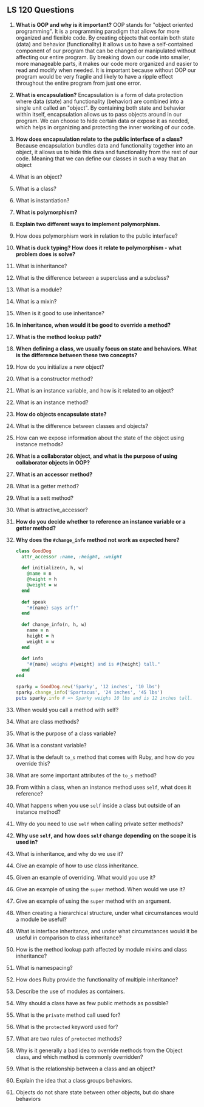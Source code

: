 <h2>LS 120 Questions</h2>

1. <b>What is OOP and why is it important?</b> OOP stands for "object oriented programming". It is a programming paradigm that allows for more organized and flexible code. By creating objects that contain both state (data) and behavior (functionality) it allows us to have a self-contained component of our program that can be changed or manipulated without affecting our entire program. By breaking down our code into smaller, more manageable parts, it makes our code more organized and easier to read and modify when needed. It is important because without OOP our program would be very fragile and likely to have a ripple effect throughout the entire program from just one error.

2. <b>What is encapsulation?</b> Encapsulation is a form of data protection where data (state) and functionality (behavior) are combined into a single unit called an "object". By containing both state and behavior within itself, encapsulation allows us to pass objects around in our program. We can choose to hide certain data or expose it as needed, which helps in organizing and protecting the inner working of our code.

3. <b>How does encapsulation relate to the public interface of a class?</b> Because encapsulation bundles data and functionality together into an object, it allows us to hide this data and functionality from the rest of our code. Meaning that we can define our classes in such a way that an object

4. What is an object?

5. What is a class?

6. What is instantiation?

7. <b>What is polymorphism?</b>

8. <b>Explain two different ways to implement polymorphism.</b>

9. How does polymorphism work in relation to the public interface?

10. <b>What is duck typing? How does it relate to polymorphism - what problem does is solve?</b>

11. What is inheritance?

12. What is the difference between a superclass and a subclass?

13. What is a module?

14. What is a mixin?

15. When is it good to use inheritance?

16. <b>In inheritance, when would it be good to override a method?</b>

17. <b>What is the method lookup path?</b>

18. <b>When defining a class, we usually focus on state and behaviors. What is the difference between these two concepts?</b>

19. How do you initialize a new object?

20. What is a constructor method?

21. What is an instance variable, and how is it related to an object?

22. What is an instance method?

23. <b>How do objects encapsulate state?</b>

24. What is the difference between classes and objects?

25. How can we expose information about the state of the object using instance methods?

26. <b>What is a collaborator object, and what is the purpose of using collaborator objects in OOP?</b>

27. <b>What is an accessor method?</b>

28. What is a getter method?

29. What is a sett method?

30. What is attractive_accessor?

31. <b>How do you decide whether to reference an instance variable or a getter method?</b>

32. <b>Why does the `#change_info` method not work as expected here?</b>

    ```ruby
    class GoodDog
      attr_accessor :name, :height, :weight
      
      def initialize(n, h, w)
        @name = n
        @height = h
        @weight = w
      end
      
      def speak
        "#{name} says arf!"
      end
      
      def change_info(n, h, w)
        name = n
        height = h
        weight = w
      end
      
      def info
        "#{name} weighs #{weight} and is #{height} tall."
      end
    end
    
    sparky = GoodDog.new('Sparky', '12 inches', '10 lbs')
    sparky.change_info('Spartacus', '24 inches', '45 lbs')
    puts sparky.info # => Sparky weighs 10 lbs and is 12 inches tall.
    ```

33. When would you call a method with self?

34. What are class methods?

35. What is the purpose of a class variable?

36. What is a constant variable?

37. What is the default `to_s` method that comes with Ruby, and how do you override this?

38. What are some important attributes of the `to_s` method?

39. From within a class, when an instance method uses `self`, what does it reference?

40. What happens when you use `self` inside a class but outside of an instance method?

41. Why do you need to use `self` when calling private setter methods?

42. <b>Why use `self`, and how does `self` change depending on the scope it is used in?</b>

43. What is inheritance, and why do we use it?

44. Give an example of how to use class inheritance.

45. Given an example of overriding. What would you use it?

46. Give an example of using the `super` method. When would we use it?

47. Give an example of using the `super` method with an argument.

48. When creating a hierarchical structure, under what circumstances would a module be useful?

49. What is interface inheritance, and under what circumstances would it be useful in comparison to class inheritance?

50. How is the method lookup path affected by module mixins and class inheritance?

51. What is namespacing?

52. How does Ruby provide the functionality of multiple inheritance?

53. Describe the use of modules as containers.

54. Why should a class have as few public methods as possible?

55. What is the `private` method call used for?

56. What is the `protected` keyword used for?

57. What are two rules of `protected` methods?

58. Why is it generally a bad idea to override methods from the Object class, and which method is commonly overridden?

59. What is the relationship between a class and an object?

60. Explain the idea that a class groups behaviors.

61. Objects do not share state between other objects, but do share behaviors